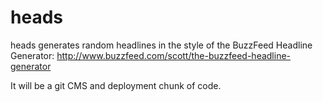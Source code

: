 heads
=====

heads generates random headlines in the style of the BuzzFeed Headline Generator: http://www.buzzfeed.com/scott/the-buzzfeed-headline-generator

It will be a git CMS and deployment chunk of code.